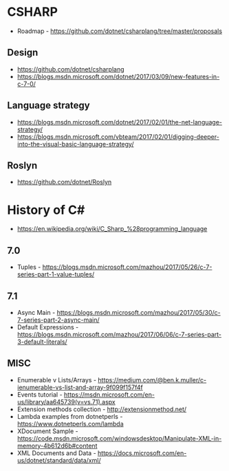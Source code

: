 # CSHARP

* Roadmap - https://github.com/dotnet/csharplang/tree/master/proposals

## Design

* https://github.com/dotnet/csharplang
* https://blogs.msdn.microsoft.com/dotnet/2017/03/09/new-features-in-c-7-0/

## Language strategy

* https://blogs.msdn.microsoft.com/dotnet/2017/02/01/the-net-language-strategy/
* https://blogs.msdn.microsoft.com/vbteam/2017/02/01/digging-deeper-into-the-visual-basic-language-strategy/

## Roslyn

* https://github.com/dotnet/Roslyn

# History of C#
* https://en.wikipedia.org/wiki/C_Sharp_%28programming_language 

## 7.0
* Tuples - https://blogs.msdn.microsoft.com/mazhou/2017/05/26/c-7-series-part-1-value-tuples/

## 7.1
* Async Main - https://blogs.msdn.microsoft.com/mazhou/2017/05/30/c-7-series-part-2-async-main/
* Default Expressions - https://blogs.msdn.microsoft.com/mazhou/2017/06/06/c-7-series-part-3-default-literals/

## MISC
* Enumerable v Lists/Arrays - https://medium.com/@ben.k.muller/c-ienumerable-vs-list-and-array-9f099f157f4f
* Events tutorial - https://msdn.microsoft.com/en-us/library/aa645739(v=vs.71).aspx
* Extension methods collection - http://extensionmethod.net/
* Lambda examples from dotnetperls - https://www.dotnetperls.com/lambda
* XDocument Sample - https://code.msdn.microsoft.com/windowsdesktop/Manipulate-XML-in-memory-4b612d6b#content
* XML Documents and Data - https://docs.microsoft.com/en-us/dotnet/standard/data/xml/
